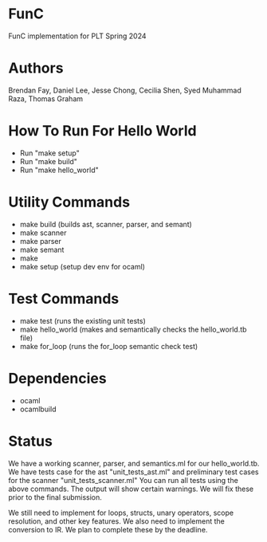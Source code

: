 # FunC
FunC implementation for PLT Spring 2024

# Authors
Brendan Fay, Daniel Lee, Jesse Chong, Cecilia Shen, Syed Muhammad Raza, Thomas Graham

# How To Run For Hello World
- Run "make setup"
- Run "make build"
- Run "make hello_world"

# Utility Commands
- make build (builds ast, scanner, parser, and semant)
- make scanner
- make parser
- make semant
- make 
- make setup (setup dev env for ocaml)

# Test Commands
- make test (runs the existing unit tests)
- make hello_world (makes and semantically checks the hello_world.tb file)
- make for_loop (runs the for_loop semantic check test)

# Dependencies
- ocaml
- ocamlbuild

# Status
We have a working scanner, parser, and semantics.ml for our hello_world.tb. 
We have tests case for the ast "unit_tests_ast.ml" and preliminary test cases for the scanner "unit_tests_scanner.ml"
You can run all tests using the above commands. The output will show certain warnings. We will fix these
prior to the final submission.

We still need to implement for loops, structs, unary operators, scope resolution, and other key features. We also need
to implement the conversion to IR. We plan to complete these by the deadline.





